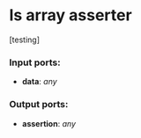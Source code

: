 # Is array asserter

[testing]

### Input ports:

* __data__: _any_



### Output ports:

* __assertion__: _any_



